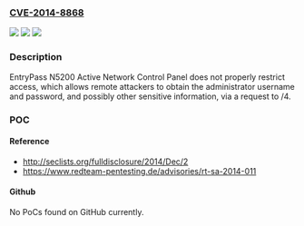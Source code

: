 ### [CVE-2014-8868](https://cve.mitre.org/cgi-bin/cvename.cgi?name=CVE-2014-8868)
![](https://img.shields.io/static/v1?label=Product&message=n%2Fa&color=blue)
![](https://img.shields.io/static/v1?label=Version&message=n%2Fa&color=blue)
![](https://img.shields.io/static/v1?label=Vulnerability&message=n%2Fa&color=brighgreen)

### Description

EntryPass N5200 Active Network Control Panel does not properly restrict access, which allows remote attackers to obtain the administrator username and password, and possibly other sensitive information, via a request to /4.

### POC

#### Reference
- http://seclists.org/fulldisclosure/2014/Dec/2
- https://www.redteam-pentesting.de/advisories/rt-sa-2014-011

#### Github
No PoCs found on GitHub currently.

